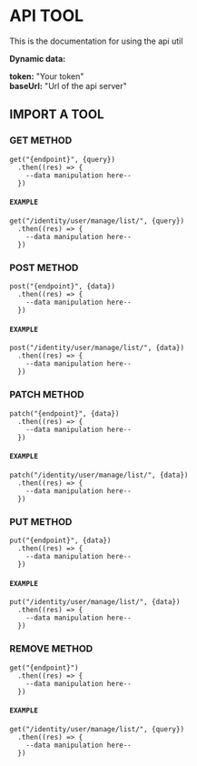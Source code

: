 # API TOOL

This is the documentation for using the api util

<b>Dynamic data:</b>

<b>token:</b> "Your token" <br />
<b>baseUrl:</b> "Url of the api server"

## IMPORT A TOOL

  ### GET METHOD
  ```
  get("{endpoint}", {query})
    .then((res) => {
      --data manipulation here--
    })
  ```

  #### `EXAMPLE`
  ```
  get("/identity/user/manage/list/", {query})
    .then((res) => {
      --data manipulation here--
    })
  ```

  ### POST METHOD
  ```
  post("{endpoint}", {data})
    .then((res) => {
      --data manipulation here--
    })
  ```

  #### `EXAMPLE`
  ```
  post("/identity/user/manage/list/", {data})
    .then((res) => {
      --data manipulation here--
    })
  ```

  ### PATCH METHOD
  ```
  patch("{endpoint}", {data})
    .then((res) => {
      --data manipulation here--
    })
  ```

  #### `EXAMPLE`
  ```
  patch("/identity/user/manage/list/", {data})
    .then((res) => {
      --data manipulation here--
    })
  ```

  ### PUT METHOD
  ```
  put("{endpoint}", {data})
    .then((res) => {
      --data manipulation here--
    })
  ```

  #### `EXAMPLE`
  ```
  put("/identity/user/manage/list/", {data})
    .then((res) => {
      --data manipulation here--
    })
  ```

  ### REMOVE METHOD
  ```
  get("{endpoint}")
    .then((res) => {
      --data manipulation here--
    })
  ```

  #### `EXAMPLE`
  ```
  get("/identity/user/manage/list/", {query})
    .then((res) => {
      --data manipulation here--
    })
  ```


